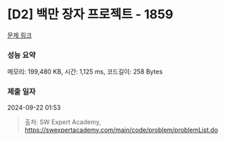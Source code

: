 # [D2] 백만 장자 프로젝트 - 1859 

[문제 링크](https://swexpertacademy.com/main/code/problem/problemDetail.do?contestProbId=AV5LrsUaDxcDFAXc) 

### 성능 요약

메모리: 199,480 KB, 시간: 1,125 ms, 코드길이: 258 Bytes

### 제출 일자

2024-09-22 01:53



> 출처: SW Expert Academy, https://swexpertacademy.com/main/code/problem/problemList.do
